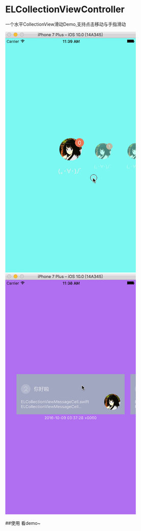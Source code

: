 # ELCollectionViewController
一个水平CollectionView滑动Demo,支持点击移动与手指滑动

![ELCollectionViewController2](ELCollectionViewController2.gif)
![ELCollectionViewController](ELCollectionViewController.gif)

##使用
看demo~